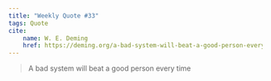 ```yaml
---
title: "Weekly Quote #33"
tags: Quote
cite:
    name: W. E. Deming
    href: https://deming.org/a-bad-system-will-beat-a-good-person-every-time/
---
```


> A bad system will beat a good person every time